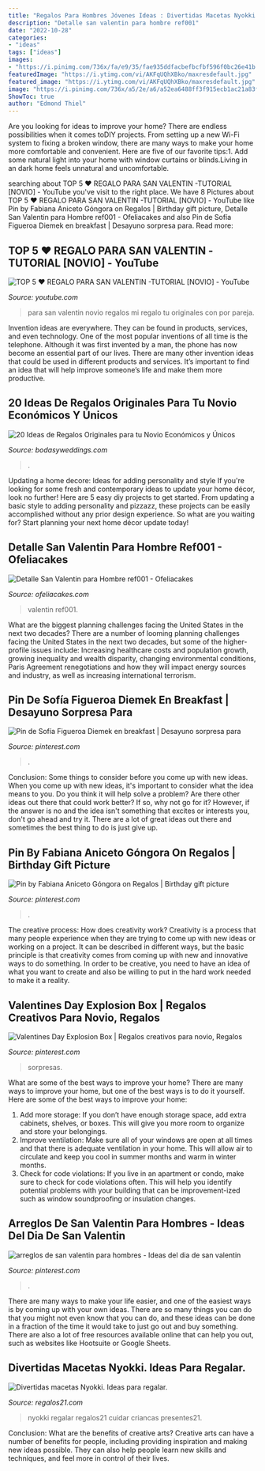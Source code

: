 ```yaml
---
title: "Regalos Para Hombres Jóvenes Ideas : Divertidas Macetas Nyokki. Ideas Para Regalar."
description: "Detalle san valentin para hombre ref001"
date: "2022-10-28"
categories:
- "ideas"
tags: ["ideas"]
images:
- "https://i.pinimg.com/736x/fa/e9/35/fae935ddfacbefbcfbf596f0bc26e41b.jpg"
featuredImage: "https://i.ytimg.com/vi/AKFqUQhXBko/maxresdefault.jpg"
featured_image: "https://i.ytimg.com/vi/AKFqUQhXBko/maxresdefault.jpg"
image: "https://i.pinimg.com/736x/a5/2e/a6/a52ea6488ff3f915ecb1ac21a83f78bf.jpg"
ShowToc: true
author: "Edmond Thiel"
---
```



Are you looking for ideas to improve your home? There are endless possibilities when it comes toDIY projects. From setting up a new Wi-Fi system to fixing a broken window, there are many ways to make your home more comfortable and convenient. Here are five of our favorite tips:1. Add some natural light into your home with window curtains or blinds.Living in an dark home feels unnatural and uncomfortable.

	

		
searching about TOP 5 ♥ REGALO PARA SAN VALENTIN -TUTORIAL [NOVIO] - YouTube you've visit to the right place. We have 8 Pictures about TOP 5 ♥ REGALO PARA SAN VALENTIN -TUTORIAL [NOVIO] - YouTube like Pin by Fabiana Aniceto Góngora on Regalos | Birthday gift picture, Detalle San Valentin para Hombre ref001 - Ofeliacakes and also Pin de Sofía Figueroa Diemek en breakfast | Desayuno sorpresa para. Read more:
		
    
## TOP 5 ♥ REGALO PARA SAN VALENTIN -TUTORIAL [NOVIO] - YouTube

<img loading=lazy src="https://i.ytimg.com/vi/AKFqUQhXBko/maxresdefault.jpg" onerror="this.onerror=null;this.src='https://tse3.mm.bing.net/th?id=OIP.xx4NZKKFVRwXCX6k_5rjvQHaEK&amp;pid=15.1';" alt="TOP 5 ♥ REGALO PARA SAN VALENTIN -TUTORIAL [NOVIO] - YouTube">

_Source: youtube.com_

>para san valentin novio regalos mi regalo tu originales con por pareja. 

	

Invention ideas are everywhere. They can be found in products, services, and even technology. One of the most popular inventions of all time is the telephone. Although it was first invented by a man, the phone has now become an essential part of our lives. There are many other invention ideas that could be used in different products and services. It’s important to find an idea that will help improve someone’s life and make them more productive.

    
## 20 Ideas De Regalos Originales Para Tu Novio Económicos Y Únicos

<img loading=lazy src="https://bodasyweddings.com/wp-content/uploads/2016/04/regalos-para-tu-novio-originales.jpg" onerror="this.onerror=null;this.src='https://tse4.mm.bing.net/th?id=OIP.Wg_uiF4isqQHrc-sH5gWhAHaJ3&amp;pid=15.1';" alt="20 Ideas de Regalos Originales para tu Novio Económicos y Únicos">

_Source: bodasyweddings.com_

>. 

	

Updating a home decore: Ideas for adding personality and style
If you're looking for some fresh and contemporary ideas to update your home décor, look no further! Here are 5 easy diy projects to get started. From updating a basic style to adding personality and pizzazz, these projects can be easily accomplished without any prior design experience. So what are you waiting for? Start planning your next home décor update today!

    
## Detalle San Valentin Para Hombre Ref001 - Ofeliacakes

<img loading=lazy src="https://www.ofeliacakes.com/wp-content/uploads/2021/02/Salt_20210201_174904_164-768x1024.jpg" onerror="this.onerror=null;this.src='https://tse2.mm.bing.net/th?id=OIP.mODZW6v5pp1mCqPSr-lL3gHaJ4&amp;pid=15.1';" alt="Detalle San Valentin para Hombre ref001 - Ofeliacakes">

_Source: ofeliacakes.com_

>valentin ref001. 

	

What are the biggest planning challenges facing the United States in the next two decades?
There are a number of looming planning challenges facing the United States in the next two decades, but some of the higher-profile issues include: Increasing healthcare costs and population growth, growing inequality and wealth disparity, changing environmental conditions, Paris Agreement renegotiations and how they will impact energy sources and industry, as well as increasing international terrorism.

    
## Pin De Sofía Figueroa Diemek En Breakfast | Desayuno Sorpresa Para

<img loading=lazy src="https://i.pinimg.com/736x/a5/2e/a6/a52ea6488ff3f915ecb1ac21a83f78bf.jpg" onerror="this.onerror=null;this.src='https://tse2.mm.bing.net/th?id=OIP.VyY6DpPBlsGtIGs8zruLtAHaJ3&amp;pid=15.1';" alt="Pin de Sofía Figueroa Diemek en breakfast | Desayuno sorpresa para">

_Source: pinterest.com_

>. 

	

Conclusion: Some things to consider before you come up with new ideas.
When you come up with new ideas, it's important to consider what the idea means to you. Do you think it will help solve a problem? Are there other ideas out there that could work better? If so, why not go for it? However, if the answer is no and the idea isn't something that excites or interests you, don't go ahead and try it. There are a lot of great ideas out there and sometimes the best thing to do is just give up.

    
## Pin By Fabiana Aniceto Góngora On Regalos | Birthday Gift Picture

<img loading=lazy src="https://i.pinimg.com/736x/fa/e9/35/fae935ddfacbefbcfbf596f0bc26e41b.jpg" onerror="this.onerror=null;this.src='https://tse1.mm.bing.net/th?id=OIP.MRKDHNGwNjA96N_RTW-IrwHaNL&amp;pid=15.1';" alt="Pin by Fabiana Aniceto Góngora on Regalos | Birthday gift picture">

_Source: pinterest.com_

>. 

	

The creative process: How does creativity work?
Creativity is a process that many people experience when they are trying to come up with new ideas or working on a project. It can be described in different ways, but the basic principle is that creativity comes from coming up with new and innovative ways to do something. In order to be creative, you need to have an idea of what you want to create and also be willing to put in the hard work needed to make it a reality.

    
## Valentines Day Explosion Box | Regalos Creativos Para Novio, Regalos

<img loading=lazy src="https://i.pinimg.com/originals/58/c2/7a/58c27a9506194ec18c237b046b1865d6.jpg" onerror="this.onerror=null;this.src='https://tse3.mm.bing.net/th?id=OIP.FraNcN_RaB41qHz1k0eo7wHaJ4&amp;pid=15.1';" alt="Valentines Day Explosion Box | Regalos creativos para novio, Regalos">

_Source: pinterest.com_

>sorpresas. 

	

What are some of the best ways to improve your home?
There are many ways to improve your home, but one of the best ways is to do it yourself. Here are some of the best ways to improve your home: 
1. Add more storage: If you don’t have enough storage space, add extra cabinets, shelves, or boxes. This will give you more room to organize and store your belongings. 
2. Improve ventilation: Make sure all of your windows are open at all times and that there is adequate ventilation in your home. This will allow air to circulate and keep you cool in summer months and warm in winter months. 
3. Check for code violations: If you live in an apartment or condo, make sure to check for code violations often. This will help you identify potential problems with your building that can be improvement-ized such as window soundproofing or insulation changes.

    
## Arreglos De San Valentin Para Hombres - Ideas Del Dia De San Valentin

<img loading=lazy src="https://i.pinimg.com/736x/8d/22/7d/8d227d3219748abb901875ca98d7fa96.jpg" onerror="this.onerror=null;this.src='https://tse2.mm.bing.net/th?id=OIP.XCTO3qDwY9eu_Wk9FqkA3QHaJ4&amp;pid=15.1';" alt="arreglos de san valentin para hombres - Ideas del dia de san valentin">

_Source: pinterest.com_

>. 

	

There are many ways to make your life easier, and one of the easiest ways is by coming up with your own ideas. There are so many things you can do that you might not even know that you can do, and these ideas can be done in a fraction of the time it would take to just go out and buy something. There are also a lot of free resources available online that can help you out, such as websites like Hootsuite or Google Sheets.

    
## Divertidas Macetas Nyokki. Ideas Para Regalar.

<img loading=lazy src="http://www.regalos21.com/Uploads/regalos21.com/Imagenes/macetas-nyokki-regalos-para-ninos.jpg" onerror="this.onerror=null;this.src='https://tse2.mm.bing.net/th?id=OIP.DlcPL0kLhmRjhTTxPkM0cQHaFU&amp;pid=15.1';" alt="Divertidas macetas Nyokki. Ideas para regalar.">

_Source: regalos21.com_

>nyokki regalar regalos21 cuidar criancas presentes21. 

	

Conclusion: What are the benefits of creative arts?
Creative arts can have a number of benefits for people, including providing inspiration and making new ideas possible. They can also help people learn new skills and techniques, and feel more in control of their lives.

